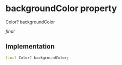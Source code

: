 


# backgroundColor property







Color? backgroundColor
  
_<span class="feature">final</span>_






## Implementation

```dart
final Color? backgroundColor;
```








